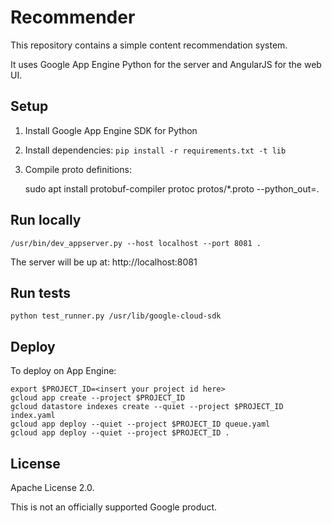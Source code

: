 # Recommender
This repository contains a simple content recommendation system.

It uses Google App Engine Python for the server and AngularJS for the web UI.

## Setup

1.  Install Google App Engine SDK for Python
2.  Install dependencies:
    `pip install -r requirements.txt -t lib`

3.  Compile proto definitions:


    sudo apt install protobuf-compiler
    protoc protos/*.proto --python_out=.

## Run locally
`/usr/bin/dev_appserver.py --host localhost --port 8081 .`

The server will be up at: http://localhost:8081


## Run tests
`python test_runner.py /usr/lib/google-cloud-sdk`

## Deploy
To deploy on App Engine:

    export $PROJECT_ID=<insert your project id here> 
    gcloud app create --project $PROJECT_ID
    gcloud datastore indexes create --quiet --project $PROJECT_ID index.yaml
    gcloud app deploy --quiet --project $PROJECT_ID queue.yaml
    gcloud app deploy --quiet --project $PROJECT_ID .

## License

Apache License 2.0.

This is not an officially supported Google product.
